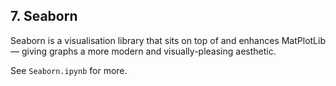 ## 7. Seaborn

Seaborn is a visualisation library that sits on top of and enhances MatPlotLib — giving graphs a more modern and visually-pleasing aesthetic.

See `Seaborn.ipynb` for more.
